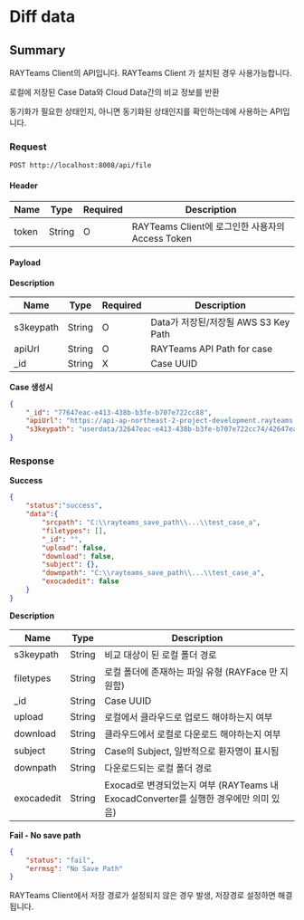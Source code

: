 # Diff data

## Summary

RAYTeams Client의 API입니다. RAYTeams Client 가 설치된 경우 사용가능합니다.

로컬에 저장된 Case Data와 Cloud Data간의 비교 정보를 반환

동기화가 필요한 상태인지, 아니면 동기화된 상태인지를 확인하는데에 사용하는 API입니다.

### Request

```
POST http://localhost:8008/api/file
```

#### Header

| Name | Type | Required | Description |
| --- | --- | --- | --- |
| token | String | O | RAYTeams Client에 로그인한 사용자의 Access Token |

#### Payload

**Description**

| Name | Type | Required | Description |
| --- | --- | --- | --- |
| s3keypath | String | O  | Data가 저장된/저장될 AWS S3 Key Path |
| apiUrl | String | O  | RAYTeams API Path for case |
| _id | String | X  | Case UUID |

**Case 생성시**
```JSON
{ 
    "_id": "77647eac-e413-438b-b3fe-b707e722cc88",
    "apiUrl": "https://api-ap-northeast-2-project-development.rayteams.com",
    "s3keypath": "userdata/32647eac-e413-438b-b3fe-b707e722cc74/42647eac-e413-438b-b3fe-b707e722cc75/P-0001/Test-a-2022101101"
}
```

### Response

**Success**
```JSON
{
    "status":"success",
    "data":{ 
        "srcpath": "C:\\rayteams_save_path\\...\\test_case_a",
        "filetypes": [],
        "_id": "",
        "upload": false,
        "download": false,
        "subject": {},
        "downpath": "C:\\rayteams_save_path\\...\\test_case_a",
        "exocadedit": false
    }
}
```

**Description**

| Name | Type | Description |
| --- | --- | ---  |
| s3keypath | String | 비교 대상이 된 로컬 폴더 경로 |
| filetypes | String | 로컬 폴더에 존재하는 파일 유형 (RAYFace 만 지원함) |
| _id | String | Case UUID |
| upload | String | 로컬에서 클라우드로 업로드 해야하는지 여부  |
| download | String | 클라우드에서 로컬로 다운로드 해야하는지 여부 |
| subject | String | Case의 Subject, 일반적으로 환자명이 표시됨 |
| downpath | String | 다운로드되는 로컬 폴더 경로 |
| exocadedit | String | Exocad로 변경되었는지 여부 (RAYTeams 내 ExocadConverter를 실행한 경우에만 의미 있음) |

**Fail - No save path**
```JSON
{
    "status": "fail",
    "errmsg": "No Save Path"
}
```

RAYTeams Client에서 저장 경로가 설정되지 않은 경우 발생, 저장경로 설정하면 해결됩니다.